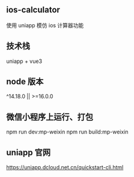 ## ios-calculator
使用 uniapp 模仿 ios 计算器功能
## 技术栈
uniapp + vue3
## node 版本
^14.18.0 || >=16.0.0
## 微信小程序上运行、打包
npm run dev:mp-weixin
npm run build:mp-weixin
## uniapp 官网
https://uniapp.dcloud.net.cn/quickstart-cli.html
